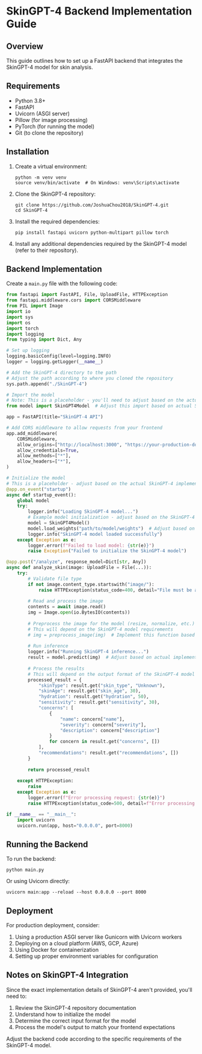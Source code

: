 
# SkinGPT-4 Backend Implementation Guide

## Overview

This guide outlines how to set up a FastAPI backend that integrates the SkinGPT-4 model for skin analysis.

## Requirements

- Python 3.8+
- FastAPI
- Uvicorn (ASGI server)
- Pillow (for image processing)
- PyTorch (for running the model)
- Git (to clone the repository)

## Installation

1. Create a virtual environment:
   ```
   python -m venv venv
   source venv/bin/activate  # On Windows: venv\Scripts\activate
   ```

2. Clone the SkinGPT-4 repository:
   ```
   git clone https://github.com/JoshuaChou2018/SkinGPT-4.git
   cd SkinGPT-4
   ```

3. Install the required dependencies:
   ```
   pip install fastapi uvicorn python-multipart pillow torch
   ```

4. Install any additional dependencies required by the SkinGPT-4 model (refer to their repository).

## Backend Implementation

Create a `main.py` file with the following code:

```python
from fastapi import FastAPI, File, UploadFile, HTTPException
from fastapi.middleware.cors import CORSMiddleware
from PIL import Image
import io
import sys
import os
import torch
import logging
from typing import Dict, Any

# Set up logging
logging.basicConfig(level=logging.INFO)
logger = logging.getLogger(__name__)

# Add the SkinGPT-4 directory to the path
# Adjust the path according to where you cloned the repository
sys.path.append("./SkinGPT-4")

# Import the model
# Note: This is a placeholder - you'll need to adjust based on the actual SkinGPT-4 implementation
from model import SkinGPT4Model  # Adjust this import based on actual SkinGPT-4 structure

app = FastAPI(title="SkinGPT-4 API")

# Add CORS middleware to allow requests from your frontend
app.add_middleware(
    CORSMiddleware,
    allow_origins=["http://localhost:3000", "https://your-production-domain.com"],  # Adjust these
    allow_credentials=True,
    allow_methods=["*"],
    allow_headers=["*"],
)

# Initialize the model
# This is a placeholder - adjust based on the actual SkinGPT-4 implementation
@app.on_event("startup")
async def startup_event():
    global model
    try:
        logger.info("Loading SkinGPT-4 model...")
        # Example model initialization - adjust based on the SkinGPT-4 documentation
        model = SkinGPT4Model()
        model.load_weights("path/to/model/weights")  # Adjust based on actual implementation
        logger.info("SkinGPT-4 model loaded successfully")
    except Exception as e:
        logger.error(f"Failed to load model: {str(e)}")
        raise Exception("Failed to initialize the SkinGPT-4 model")

@app.post("/analyze", response_model=Dict[str, Any])
async def analyze_skin(image: UploadFile = File(...)):
    try:
        # Validate file type
        if not image.content_type.startswith("image/"):
            raise HTTPException(status_code=400, detail="File must be an image")
        
        # Read and process the image
        contents = await image.read()
        img = Image.open(io.BytesIO(contents))
        
        # Preprocess the image for the model (resize, normalize, etc.)
        # This will depend on the SkinGPT-4 model requirements
        # img = preprocess_image(img)  # Implement this function based on model requirements
        
        # Run inference
        logger.info("Running SkinGPT-4 inference...")
        result = model.predict(img)  # Adjust based on actual implementation
        
        # Process the results
        # This will depend on the output format of the SkinGPT-4 model
        processed_result = {
            "skinType": result.get("skin_type", "Unknown"),
            "skinAge": result.get("skin_age", 30),
            "hydration": result.get("hydration", 50),
            "sensitivity": result.get("sensitivity", 30),
            "concerns": [
                {
                    "name": concern["name"],
                    "severity": concern["severity"],
                    "description": concern["description"]
                }
                for concern in result.get("concerns", [])
            ],
            "recommendations": result.get("recommendations", [])
        }
        
        return processed_result
    
    except HTTPException:
        raise
    except Exception as e:
        logger.error(f"Error processing request: {str(e)}")
        raise HTTPException(status_code=500, detail=f"Error processing the image: {str(e)}")

if __name__ == "__main__":
    import uvicorn
    uvicorn.run(app, host="0.0.0.0", port=8000)
```

## Running the Backend

To run the backend:

```
python main.py
```

Or using Uvicorn directly:

```
uvicorn main:app --reload --host 0.0.0.0 --port 8000
```

## Deployment

For production deployment, consider:

1. Using a production ASGI server like Gunicorn with Uvicorn workers
2. Deploying on a cloud platform (AWS, GCP, Azure)
3. Using Docker for containerization
4. Setting up proper environment variables for configuration

## Notes on SkinGPT-4 Integration

Since the exact implementation details of SkinGPT-4 aren't provided, you'll need to:

1. Review the SkinGPT-4 repository documentation
2. Understand how to initialize the model
3. Determine the correct input format for the model
4. Process the model's output to match your frontend expectations

Adjust the backend code according to the specific requirements of the SkinGPT-4 model.
